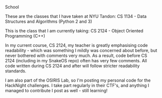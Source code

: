 School

These are the classes that I have taken at NYU Tandon:
  CS 1134 - Data Structures and Algorithms (Python 2 and 3)

This is the class that I am currently taking:
  CS 2124 - Object Oriented Programming (C++)
  
  
In my current course, CS 2124, my teacher is greatly emphasising code readability - which was something I mildly was concerned about before, but never bothered with comments very much.  As a result, code before CS 2124 (including in my SnakeOS repo) often has very few comments.  All code written during CS 2124 and after will follow stricter readability standards.

I am also part of the OSIRIS Lab, so I'm posting my personal code for the HackNight challenges.  I take part regularly in their CTF's, and anything I managed to contribute I post as well - still learning!
